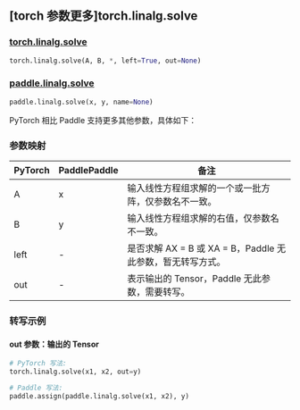 ## [torch 参数更多]torch.linalg.solve

### [torch.linalg.solve](https://pytorch.org/docs/stable/generated/torch.linalg.solve.html#torch.linalg.solve)

```python
torch.linalg.solve(A, B, *, left=True, out=None)
```

### [paddle.linalg.solve](https://www.paddlepaddle.org.cn/documentation/docs/zh/develop/api/paddle/linalg/solve_cn.html)

```python
paddle.linalg.solve(x, y, name=None)
```

PyTorch 相比 Paddle 支持更多其他参数，具体如下：

### 参数映射

| PyTorch | PaddlePaddle | 备注                                                         |
| ------- | ------------ | ------------------------------------------------------------ |
| A       | x            | 输入线性方程组求解的一个或一批方阵，仅参数名不一致。 |
| B       | y            | 输入线性方程组求解的右值，仅参数名不一致。           |
| left    | -            | 是否求解 AX = B 或 XA = B，Paddle 无此参数，暂无转写方式。   |
| out     | -            | 表示输出的 Tensor，Paddle 无此参数，需要转写。           |

### 转写示例

#### out 参数：输出的 Tensor

```python
# PyTorch 写法:
torch.linalg.solve(x1, x2, out=y)

# Paddle 写法:
paddle.assign(paddle.linalg.solve(x1, x2), y)
```
